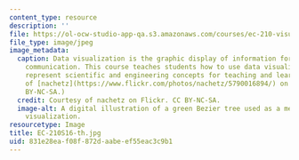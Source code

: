 ```yaml
---
content_type: resource
description: ''
file: https://ol-ocw-studio-app-qa.s3.amazonaws.com/courses/ec-210-visualization-for-mathematics-science-and-technology-education-spring-2016/831e28eaf08f872daabeef55eac3c9b1_EC-210S16-th.jpg
file_type: image/jpeg
image_metadata:
  caption: Data visualization is the graphic display of information for analysis and
    communication. This course teaches students how to use data visualization to effectively
    represent scientific and engineering concepts for teaching and learning. (Courtesy
    of [nachetz](https://www.flickr.com/photos/nachetz/5790016894/) on Flickr. CC
    BY-NC-SA.)
  credit: Courtesy of nachetz on Flickr. CC BY-NC-SA.
  image-alt: A digital illustration of a green Bezier tree used as a method of data
    visualization.
resourcetype: Image
title: EC-210S16-th.jpg
uid: 831e28ea-f08f-872d-aabe-ef55eac3c9b1
---
```


